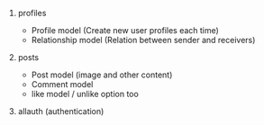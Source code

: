 1. profiles
    - Profile model (Create new user profiles each time)
    - Relationship model (Relation between sender and receivers)

2. posts
    - Post model (image and other content)
    - Comment model
    - like model / unlike option too
    
3. allauth (authentication)